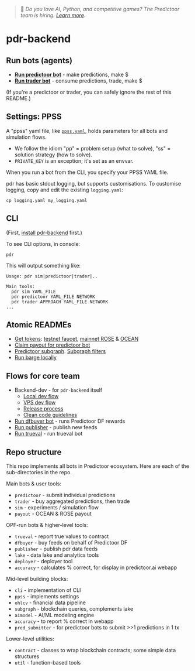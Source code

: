 <!--
Copyright 2023 Ocean Protocol Foundation
SPDX-License-Identifier: Apache-2.0
-->

> 📢 _Do you love AI, Python, and competitive games? The Predictoor team is hiring. [Learn more](https://github.com/oceanprotocol/jobs/blob/main/datascience.md)_.

# pdr-backend

## Run bots (agents)

- **[Run predictoor bot](READMEs/predictoor.md)** - make predictions, make $
- **[Run trader bot](READMEs/trader.md)** - consume predictions, trade, make $

(If you're a predictoor or trader, you can safely ignore the rest of this README.)

## Settings: PPSS

A "ppss" yaml file, like [`ppss.yaml`](ppss.yaml), holds parameters for all bots and simulation flows.

- We follow the idiom "pp" = problem setup (what to solve), "ss" = solution strategy (how to solve).
- `PRIVATE_KEY` is an exception; it's set as an envvar.

When you run a bot from the CLI, you specify your PPSS YAML file.

pdr has basic stdout logging, but supports customisations.
To customise logging, copy and edit the existing `logging.yaml`:

```console
cp logging.yaml my_logging.yaml
```

## CLI

(First, [install pdr-backend](READMEs/predictoor.md#install-pdr-backend-repo) first.)

To see CLI options, in console:

```console
pdr
```

This will output something like:

```text
Usage: pdr sim|predictoor|trader|..

Main tools:
  pdr sim YAML_FILE
  pdr predictoor YAML_FILE NETWORK
  pdr trader APPROACH YAML_FILE NETWORK
...
```

## Atomic READMEs

- [Get tokens](READMEs/get-tokens.md): [testnet faucet](READMEs/testnet-faucet.md), [mainnet ROSE](READMEs/get-rose-on-sapphire.md) & [OCEAN](READMEs/get-ocean-on-sapphire.md)
- [Claim payout for predictoor bot](READMEs/payout.md)
- [Predictoor subgraph](READMEs/subgraph.md). [Subgraph filters](READMEs/filters.md)
- [Run barge locally](READMEs/barge.md)

## Flows for core team

- Backend-dev - for `pdr-backend` itself
  - [Local dev flow](READMEs/dev.md)
  - [VPS dev flow](READMEs/vps.md)
  - [Release process](READMEs/release-process.md)
  - [Clean code guidelines](READMEs/clean-code.md)
- [Run dfbuyer bot](READMEs/dfbuyer.md) - runs Predictoor DF rewards
- [Run publisher](READMEs/publisher.md) - publish new feeds
- [Run trueval](READMEs/trueval.md) - run trueval bot

## Repo structure

This repo implements all bots in Predictoor ecosystem. Here are each of the sub-directories in the repo.

Main bots & user tools:

- `predictoor` - submit individual predictions
- `trader` - buy aggregated predictions, then trade
- `sim` - experiments / simulation flow
- `payout` - OCEAN & ROSE payout

OPF-run bots & higher-level tools:

- `trueval` - report true values to contract
- `dfbuyer` - buy feeds on behalf of Predictoor DF
- `publisher` - publish pdr data feeds
- `lake` - data lake and analytics tools
- `deployer` - deployer tool
- `accuracy` - calculates % correct, for display in predictoor.ai webapp

Mid-level building blocks:

- `cli` - implementation of CLI
- `ppss` - implements settings
- `ohlcv` - financial data pipeline
- `subgraph` - blockchain queries, complements lake
- `aimodel` - AI/ML modeling engine
- `accuracy` - to report % correct in webapp
- `pred_submitter` - for predictoor bots to submit >>1 predictions in 1 tx

Lower-level utilities:

- `contract` - classes to wrap blockchain contracts; some simple data structures
- `util` - function-based tools
